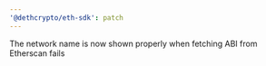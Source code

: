 ```yaml
---
'@dethcrypto/eth-sdk': patch
---
```


The network name is now shown properly when fetching ABI from Etherscan fails
